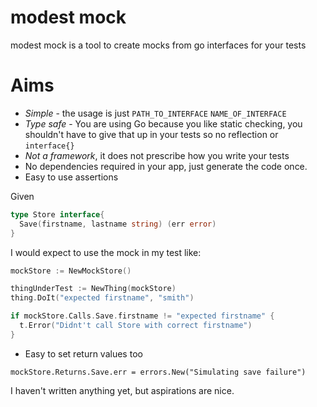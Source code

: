 # modest mock

modest mock is a tool to create mocks from go interfaces for your tests

# Aims

- *Simple* - the usage is just `PATH_TO_INTERFACE` `NAME_OF_INTERFACE`
- *Type safe* - You are using Go because you like static checking, you
  shouldn't have to give that up in your tests so no reflection or
`interface{}`
- *Not a framework*, it does not prescribe how you write your tests
- No dependencies required in your app, just generate the code once.
- Easy to use assertions

Given

```go
type Store interface{
  Save(firstname, lastname string) (err error)
}
```

I would expect to use the mock in my test like:

```go
mockStore := NewMockStore()

thingUnderTest := NewThing(mockStore)
thing.DoIt("expected firstname", "smith")

if mockStore.Calls.Save.firstname != "expected firstname" {
  t.Error("Didnt't call Store with correct firstname")
}
```

- Easy to set return values too

`mockStore.Returns.Save.err = errors.New("Simulating save failure")`

I haven't written anything yet, but aspirations are nice.
